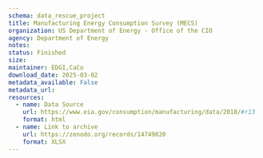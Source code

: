 ```yaml
---
schema: data_rescue_project 
title: Manufacturing Energy Consumption Survey (MECS)
organization: US Department of Energy - Office of the CIO
agency: Department of Energy
notes: 
status: Finished
size: 
maintainer: EDGI,CaCo
download_date: 2025-03-02
metadata_available: False
metadata_url: 
resources:
  - name: Data Source
    url: https://www.eia.gov/consumption/manufacturing/data/2018/#r13
    format: html
  - name: Link to archive
    url: https://zenodo.org/records/14749820
    format: XLSX
---
```

